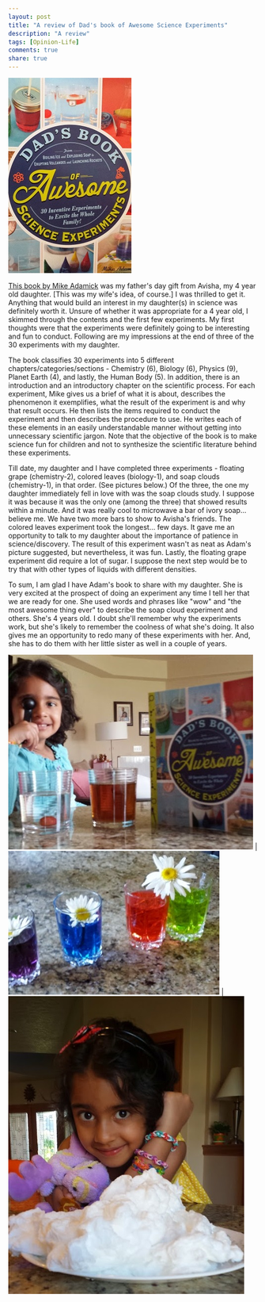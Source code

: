 ```yaml
---
layout: post
title: "A review of Dad's book of Awesome Science Experiments"
description: "A review"
tags: [Opinion-Life]
comments: true
share: true
---
```


![cover](/img/2014-06-26-dadexperiments/cover.jpg) 

[This book by Mike Adamick](http://www.amazon.com/Dads-Book-Awesome-Science-Experiments/dp/1440570779/ref=la_B00DNH13DA_1_1?s=books&ie=UTF8&qid=1403814418&sr=1-1) was my father's day gift from Avisha, my 4 year old daughter.  [This was my wife's idea, of course.] I was thrilled to get it. Anything that would build an interest in my daughter(s) in science was definitely worth it. Unsure of whether it was appropriate for a 4 year old, I skimmed through the contents and the first few experiments. My first thoughts were that the experiments were definitely going to be interesting and fun to conduct. Following are my impressions at the end of three of the 30 experiments with my daughter.

The book classifies 30 experiments into 5 different chapters/categories/sections - Chemistry (6), Biology (6), Physics (9), Planet Earth (4), and lastly, the Human Body (5). In addition, there is an introduction and an introductory chapter on the scientific process. For each experiment, Mike gives us a brief of what it is about, describes the phenomenon it exemplifies, what the result of the experiment is and why that result occurs. He then lists the items required to conduct the experiment and then describes the procedure to use. He writes each of these elements in an easily understandable manner without getting into unnecessary scientific jargon. Note that the objective of the book is to make science fun for children and not to synthesize the scientific literature behind these experiments.    

Till date, my daughter and I have completed three experiments - floating grape (chemistry-2), colored leaves (biology-1), and soap clouds (chemistry-1), in that order. (See pictures below.) Of the three, the one my daughter immediately fell in love with was the soap clouds study. I suppose it was because it was the only one (among the three) that showed results within a minute. And it was really cool to microwave a bar of ivory soap... believe me. We have two more bars to show to Avisha's friends. The colored leaves experiment took the longest... few days. It gave me an opportunity to talk to my daughter about the importance of patience in science/discovery. The result of this experiment wasn't as neat as Adam's picture suggested, but nevertheless, it was fun. Lastly, the floating grape experiment did require a lot of sugar. I suppose the next step would be to try that with other types of liquids with different densities.

To sum, I am glad I have Adam's book to share with my daughter. She is very excited at the prospect of doing an experiment any time I tell her that we are ready for one. She used words and phrases like "wow" and "the most awesome thing ever" to describe the soap cloud experiment and others. She's 4 years old. I doubt she'll remember why the experiments work, but she's likely to remember the coolness of what she's doing. It also gives me an opportunity to redo many of these experiments with her. And, she has to do them with her little sister as well in a couple of years. 

![floatinggrapes](/img/2014-06-26-dadexperiments/floatinggrapes.jpg)   | ![coloredleaves](/img/2014-06-26-dadexperiments/coloredleaves.jpg)  | 
![soapcloud](/img/2014-06-26-dadexperiments/soapcloud.jpg) 




